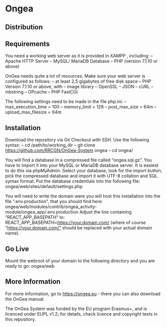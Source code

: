 # Ongea 
## Distribution

## Requirements
You need a working web server as it is provided in XAMPP , including:
– Apache HTTP Server
– MySQL/ MariaDB Database
– PHP (version 7.1.10 or above)

OnGea needs quite a lot of resources. Make sure your web server is configured as follows:
– at least 2,5 gigabytes of free disk space
– PHP Version 7.1.10 or above, with
– image library
– OpenSSL
– JSON
– cURL
– mbstring
– OPcache
– PHP FastCGI 

The following settings need to be made in the file php.ini:
– max_execution_time = 100
– memory_limit = 128
– post_max_size = 64m
– upload_max_filesize = 64m


## Installation
Download the repository via Git Checkout with SSH. Use the following syntax:
– cd /path/to/working_dir
– git clone https://github.com/RRCGN/OnGea-System ongea
– cd ongea/

You will find a database in a compressed file called “ongea.sql.gz”. You have to import it into your MySQL or MariaDB database server. It is easiest to do this via phpMyAdmin. Select your database, look for the import button, pick the compressed database and import it with UTF-8 collation and SQL syntax format.
Put the database credentials into the following file:
ongea/web/sites/default/settings.php

You will need to write the domain were you will host this installation into the file “.env.production”, that you should find here: 
ongea/web/modules/contrib/ongea_activity-module/ongea_app/.env.production
Adjust the line containing “REACT_APP_BASEPATH” to:
REACT_APP_BASEPATH=https://your.domain.com/
(where of course “https://your.domain.com/” should be replaced with your actual domain name).


## Go Live
Mount the webroot of your domain to the following directory and you are ready to go:
ongea/web


## More Information
For more information, go to https://ongea.eu - there you can also download the OnGea manual.

The OnGea System was funded by the EU program Erasmus+, and is licenced under EUPL v1.2; for details, check licence and copyright texts in this repository.

